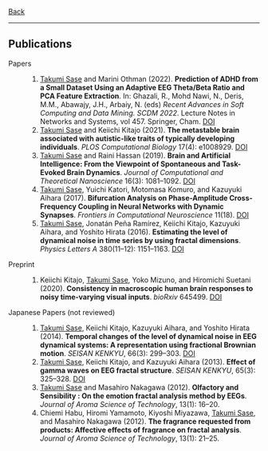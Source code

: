 [Back](/index.md)
* * *

## Publications

<dl>
<dt>Papers</dt>
    <dd><ol>
        <li><u>Takumi Sase</u> and Marini Othman (2022). <b>Prediction of ADHD from a Small Dataset Using an Adaptive EEG Theta/Beta Ratio and PCA Feature Extraction</b>. In: Ghazali, R., Mohd Nawi, N., Deris, M.M., Abawajy, J.H., Arbaiy, N. (eds) <i>Recent Advances in Soft Computing and Data Mining. SCDM 2022</i>. Lecture Notes in Networks and Systems, vol 457. Springer, Cham. <a href="https://doi.org/10.1007/978-3-031-00828-3_10">DOI</a></li>
        <li><u>Takumi Sase</u> and Keiichi Kitajo (2021). <b>The metastable brain associated with autistic-like traits of typically developing individuals</b>. <i>PLOS Computational Biology</i> 17(4): e1008929. <a href="https://doi.org/10.1371/journal.pcbi.1008929">DOI</a></li>
        <li><u>Takumi Sase</u> and Raini Hassan (2019). <b>Brain and Artificial Intelligence: From the Viewpoint of Spontaneous and Task-Evoked Brain Dynamics</b>. <i>Journal of Computational and Theoretical Nanoscience</i> 16(3): 1081&ndash;1092. <a href="https://doi.org/10.1166/jctn.2019.8000">DOI</a></li>
        <li><u>Takumi Sase</u>, Yuichi Katori, Motomasa Komuro, and Kazuyuki Aihara (2017). <b>Bifurcation Analysis on Phase-Amplitude Cross-Frequency Coupling in Neural Networks with Dynamic Synapses</b>. <i>Frontiers in Computational Neuroscience</i> 11(18). <a href="https://www.frontiersin.org/article/10.3389/fncom.2017.00018">DOI</a></li>
        <li><u>Takumi Sase</u>, Jonatán Peña Ramírez, Keiichi Kitajo, Kazuyuki Aihara, and Yoshito Hirata (2016). <b>Estimating the level of dynamical noise in time series by using fractal dimensions</b>. <i>Physics Letters A</i> 380(11&ndash;12): 1151&ndash;1163. <a href="https://doi.org/10.1016/j.physleta.2016.01.014">DOI</a></li>
    </ol></dd>

<dt>Preprint</dt>
    <dd><ol>
        <li>Keiichi Kitajo, <u>Takumi Sase</u>, Yoko Mizuno, and Hiromichi Suetani (2020). <b>Consistency in macroscopic human brain responses to noisy time-varying visual inputs</b>. <i>bioRxiv</i> 645499. <a href="https://doi.org/10.1101/645499">DOI</a></li>
    </ol></dd>

<dt>Japanese Papers (not reviewed)</dt>
    <dd><ol>
        <li><u>Takumi Sase</u>, Keiichi Kitajo, Kazuyuki Aihara, and Yoshito Hirata (2014). <b>Temporal changes of the  level of dynamical noise in EEG dynamical systems: A representation using fractional Brownian motion</b>. <i>SEISAN KENKYU</i>, 66(3): 299&ndash;303. <a href="https://doi.org/10.11188/seisankenkyu.66.299">DOI</a></li>
        <li><u>Takumi Sase</u>, Keiichi Kitajo, and Kazuyuki Aihara (2013). <b>Effect of gamma waves on EEG fractal structure</b>. <i>SEISAN KENKYU</i>, 65(3): 325&ndash;328. <a href="https://doi.org/10.11188/seisankenkyu.65.325">DOI</a></li>
        <li><u>Takumi Sase</u> and Masahiro Nakagawa (2012). <b>Olfactory and Sensibility : On the emotion fractal analysis method by EEGs</b>. <i>Journal of Aroma Science of Technology</i>, 13(1): 16&ndash;20.</li>
        <li>Chiemi Habu, Hiromi Yamamoto, Kiyoshi Miyazawa, <u>Takumi Sase</u>, and Masahiro Nakagawa (2012). <b>The fragrance requested from products: Affective effects of fragrance on fractal analysis</b>. <i>Journal of Aroma Science of Technology</i>, 13(1): 21&ndash;25.</li>
        </ol></dd>    
</dl>
